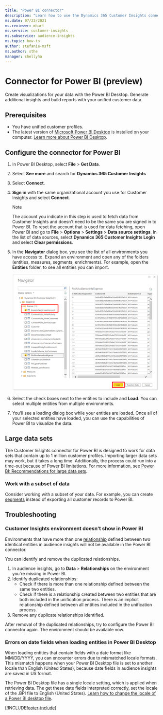 ```yaml
---
title: "Power BI connector"
description: "Learn how to use the Dynamics 365 Customer Insights connector in Power BI."
ms.date: 07/23/2021
ms.reviewer: mhart
ms.service: customer-insights
ms.subservice: audience-insights
ms.topic: how-to
author: stefanie-msft
ms.author: sthe
manager: shellyha
---
```


# Connector for Power BI (preview)

Create visualizations for your data with the Power BI Desktop. Generate additional insights and build reports with your unified customer data.

## Prerequisites

- You have unified customer profiles.
- The latest version of [Microsoft Power BI Desktop](https://powerbi.microsoft.com/desktop/) is installed on your computer. [Learn more about Power BI Desktop](/power-bi/desktop-what-is-desktop).

## Configure the connector for Power BI

1. In Power BI Desktop, select **File** > **Get Data**.

1. Select **See more** and search for **Dynamics 365 Customer Insights**

1. Select **Connect**.

1. **Sign in** with the same organizational account you use for Customer Insights and select **Connect**.
   > [!NOTE]
   > The account you indicate in this step is used to fetch data from Customer Insights and doesn't need to be the same you are signed in to Power BI. To reset the account that is used for data fetching, open Power BI and go to **File** > **Options** > **Settings** > **Data source settings**. In the list of data sources, select **Dynamics 365 Customer Insights Login** and select **Clear permissions**.  

1. In the **Navigator** dialog box. you see the list of all environments you have access to. Expand an environment and open any of the folders (entities, measures, segments, enrichments). For example, open the **Entities** folder, to see all entities you can import.

   ![Power BI Connector Navigator.](media/power-bi-navigator.png "Power BI Connector Navigator")

1. Select the check boxes next to the entities to include and **Load**. You can select multiple entities from multiple environments.

1. You'll see a loading dialog box while your entities are loaded. Once all of your selected entities have loaded, you can use the capabilities of Power BI to visualize the data.

## Large data sets

The Customer Insights connector for Power BI is designed to work for data sets that contain up to 1 million customer profiles. Importing larger data sets may work, but it takes a long time. Additionally, the process could run into a time-out because of Power BI limitations. For more information, see [Power BI: Recommendations for large data sets](/power-bi/admin/service-premium-what-is#large-datasets). 

### Work with a subset of data

Consider working with a subset of your data. For example, you can create [segments](segments.md) instead of exporting all customer records to Power BI.

## Troubleshooting

### Customer Insights environment doesn't show in Power BI

Environments that have more than one [relationship](relationships.md) defined between two identical entities in audience insights will not be available in the Power BI connector.

You can identify and remove the duplicated relationships.

1. In audience insights, go to **Data** > **Relationships** on the environment you're missing in Power BI.
2. Identify duplicated relationships:
   - Check if there is more than one relationship defined between the same two entities.
   - Check if there is a relationship created between two entities that are both included in the unification process. There is an implicit relationship defined between all entities included in the unification process.
3. Remove any duplicate relationships identified.

After removal of the duplicated relationships, try to configure the Power BI connector again. The environment should be available now.

### Errors on date fields when loading entities in Power BI Desktop

When loading entities that contain fields with a date format like MM/DD/YYYY, you can encounter errors due to mismatched locale formats. This mismatch happens when your Power BI Desktop file is set to another locale than English (United States), because date fields in audience insights are saved in US format.

The Power BI Desktop file has a single locale setting, which is applied when retrieving data. The get these date fields interpreted correctly, set the locale of the .BPI file to English (United States). [Learn how to change the locale of a Power BI desktop file](/power-bi/fundamentals/supported-languages-countries-regions.md#choose-the-locale-for-importing-data-into-power-bi-desktop).

[!INCLUDE[footer-include](../includes/footer-banner.md)]
